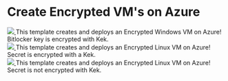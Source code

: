 # Create Encrypted VM's on Azure

<a href="https://portal.azure.com/#create/Microsoft.Template/uri/https%3A%2F%2Fraw.githubusercontent.com%2Faravindthoram%2FDiskEncryption%2Fmaster%2FazureDeployEncryptedWindowsVM.json" target="_blank">
    <img src="http://azuredeploy.net/deploybutton.png"/>
</a>
This template creates and deploys an Encrypted Windows VM on Azure! Bitlocker key is encrypted with Kek.

<br>

<a href="https://portal.azure.com/#create/Microsoft.Template/uri/https%3A%2F%2Fraw.githubusercontent.com%2Faravindthoram%2FDiskEncryption%2Fmaster%2FazureDeployEncryptedLinuxVM.json" target="_blank">
    <img src="http://azuredeploy.net/deploybutton.png"/>
</a>
This template creates and deploys an Encrypted Linux VM on Azure! Secret is encrypted with a Kek.

<br>
<a href="https://portal.azure.com/#create/Microsoft.Template/uri/https%3A%2F%2Fraw.githubusercontent.com%2Faravindthoram%2FDiskEncryption%2Fmaster%2FazureDeployEncryptedLinuxVMNoKek.json" target="_blank">
    <img src="http://azuredeploy.net/deploybutton.png"/>
</a>
This template creates and deploys an Encrypted Linux VM on Azure! Secret is not encrypted with Kek.

<br>
